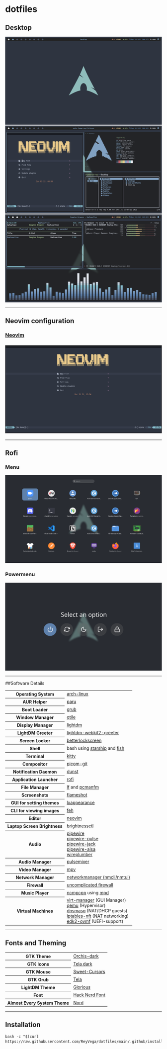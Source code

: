 # dotfiles
<h2>Desktop</h2>
<img src="screenshots/os-desktop.png" />
<img src="screenshots/os-screenshot.png" />
<img src="screenshots/os-screenshot-2.png" />

---
<h2>Neovim configuration</h2>
<h3><a href='https://github.com/ReyVega/dotfiles/tree/main/.config/nvim'>Neovim</a><h3>
<img src="screenshots/neovim-startup.png" />

---
<h2>Rofi</h2>
<h3>Menu</h3>
<img src="screenshots/rofi-menu.png" />
<h3>Powermenu</h3>
<img src="screenshots/rofi-powermenu.png" />

---
##Software Details

<table>
    <tr>
        <th>Operating System</th>
        <td>
            <a href="https://wiki.archlinux.org/">arch-linux</a>
        </td>
    </tr>
    <tr>
        <th>AUR Helper</th>
        <td>
            <a href="https://github.com/Morganamilo/paru">paru</a>
        </td>
    </tr>
    <tr>
        <th>Boot Loader</th>
        <td>
            <a href="https://wiki.archlinux.org/title/GRUB#Installation">grub</a>
        </td>
    </tr>
    <tr>
        <th>Window Manager</th>
        <td>
            <a href="http://www.qtile.org/">qtile</a>
        </td>
    </tr>
    <tr>
        <th>Display Manager</th>
        <td>
            <a href="https://wiki.archlinux.org/title/LightDM">lightdm</a>
        </td>
    </tr>
    <tr>
        <th>LightDM Greeter</th>
        <td>
            <a href="https://archlinux.org/packages/community/x86_64/lightdm-webkit2-greeter/">lightdm-webkit2-greeter</a>
        </td>
    </tr>
    <tr>
        <th>Screen Locker</th>
        <td>
            <a href="https://github.com/betterlockscreen/betterlockscreen">betterlockscreen</a>
        </td>
    </tr>
    <tr>
        <th>Shell</th>
        <td>
            bash using <a href="https://starship.rs/">starship</a> and <a href="https://fishshell.com/">fish</a>
        </td>
    </tr>
    <tr>
        <th>Terminal</th>
        <td>
            <a href="https://github.com/kovidgoyal/kitty">kitty</a>
        </td>
    </tr>
    <tr>
        <th>Compositor</th>
        <td>
            <a href="https://github.com/yshui/picom">picom-git</a>
        </td>
    </tr>
    <tr>
        <th>Notification Daemon</th>
        <td>
            <a href="https://dunst-project.org/">dunst</a>
        </td>
    </tr>
    <tr>
        <th>Application Launcher</th>
        <td>
            <a href="https://github.com/davatorium/rofi">rofi</a>
        </td>
    </tr>
    <tr>
        <th>File Manager</th>
        <td>
            <a href="https://github.com/gokcehan/lf">lf</a>
            and
            <a href="https://wiki.archlinux.org/title/PCManFM">pcmanfm</a>
        </td>
    </tr>
    <tr>
        <th>Screenshots</th>
        <td>
            <a href="https://github.com/flameshot-org/flameshot">flameshot</a>
        </td>
    </tr>
    <tr>
        <th>GUI for setting themes</th>
        <td>
            <a href="https://archlinux.org/packages/community/x86_64/lxappearance/">lxappearance</a>
        </td>
    </tr>
    <tr>
        <th>CLI for viewing images</th>
        <td>
            <a href="https://archlinux.org/packages/extra/x86_64/feh/">feh</a>
        </td>
    </tr>
    <tr>
        <th>Editor</th>
        <td>
            <a href="https://neovim.io/">neovim</a>
        </td>
    </tr>
    <tr>
        <th>Laptop Screen Brightness</th>
        <td>
            <a href="https://archlinux.org/packages/community/x86_64/brightnessctl/">brightnessctl</a>
        </td>
    </tr>
    <tr>
        <th>Audio</th>
        <td>
            <a href="https://archlinux.org/packages/extra/x86_64/pipewire/">pipewire</a><br>
            <a href="https://archlinux.org/packages/extra/x86_64/pipewire-pulse/">pipewire-pulse</a><br>
            <a href="https://archlinux.org/packages/?name=pipewire-jack">pipewire-jack</a><br>
            <a href="https://archlinux.org/packages/extra/x86_64/pipewire-alsa/">pipewire-alsa</a><br>
            <a href="https://archlinux.org/packages/extra/x86_64/wireplumber/">wireplumber</a><br>
        </td>
    </tr>
    <tr>
        <th>Audio Manager</th>
        <td>
            <a href="https://archlinux.org/packages/community/any/pulsemixer/">pulsemixer</a>
        </td>
    </tr>
    <tr>
        <th>Video Manager</th>
        <td>
            <a href="https://archlinux.org/packages/community/x86_64/mpv/">mpv</a>
        </td>
    </tr>
    <tr>
        <th>Network Manager</th>
        <td>
            <a href="https://wiki.archlinux.org/title/NetworkManager">networkmanager (nmcli/nmtui)</a>
        </td>
    </tr>
    <tr>
        <th>Firewall</th>
        <td>
            <a href="https://wiki.archlinux.org/title/Uncomplicated_Firewall">uncomplicated firewall</a>
        </td>
    </tr>
    <tr>
        <th>Music Player</th>
        <td>
            <a href="https://github.com/ncmpcpp/ncmpcpp">ncmpcpp</a>
            using
            <a href="https://github.com/MusicPlayerDaemon/MPD">mpd</a>
        </td>
    </tr>
    <tr>
        <th>Virtual Machines</th>
        <td>
            <a href="https://archlinux.org/packages/community/any/virt-manager/">virt-manager</a> (GUI Manager)<br>
            <a href="https://archlinux.org/packages/extra/x86_64/qemu/">qemu</a> (Hypervisor)<br>
            <a href="https://archlinux.org/packages/extra/x86_64/dnsmasq/">dnsmasq</a> (NAT/DHCP guests)<br>
            <a href="https://archlinux.org/packages/?name=iptables-nft">iptables-nft</a> (NAT networking)<br>
            <a href="https://archlinux.org/packages/extra/any/edk2-ovmf/">edk2-ovmf</a> (UEFI-support)<br>
        </td>
    </tr>
</table>

---
<h2>Fonts and Theming</h2>
<table>
    <tr>
        <th>GTK Theme</th>
        <td>
            <a href="https://www.gnome-look.org/p/1357889/">Orchis-dark</a>
        </td>
    </tr>
    <tr>
        <th>GTK Icons</th>
        <td>
            <a href="https://www.pling.com/p/1279924/">Tela dark</a>
        </td>
    </tr>
    <tr>
        <th>GTK Mouse</th>
        <td>
            <a href="https://www.gnome-look.org/p/1393084/">Sweet-Cursors</a>
        </td>
    </tr>
    <tr>
        <th>GTK Grub</th>
        <td>
            <a href="https://www.gnome-look.org/p/1307852">Tela</a>
        </td>
    </tr>
    <tr>
        <th>LightDM Theme</th>
        <td>
            <a href="https://github.com/manilarome/lightdm-webkit2-theme-glorious">Glorious</a>
        </td>
    </tr>
    <tr>
        <th>Font</th>
        <td>
            <a href="https://www.nerdfonts.com/">Hack Nerd Font</a>
        </td>
    </tr>
    <tr>
        <th>Almost Every System Theme</th>
        <td>
            <a href="https://www.nordtheme.com/">Nord</a>
        </td>
    </tr>
</table>

---

## Installation
```
bash -c "$(curl https://raw.githubusercontent.com/ReyVega/dotfiles/main/.github/install.sh)"
```
